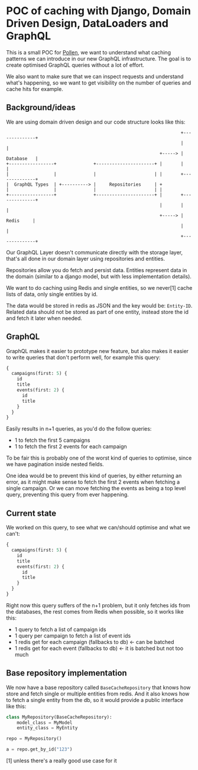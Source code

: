 # POC of caching with Django, Domain Driven Design, DataLoaders and GraphQL

This is a small POC for [Pollen](https://team.pollen.co/), we want to understand
what caching patterns we can introduce in our new GraphQL infrastructure. The
goal is to create optimised GraphQL queries without a lot of effort.

We also want to make sure that we can inspect requests and understand what's
happening, so we want to get visibility on the number of queries and cache hits
for example.

## Background/ideas

We are using domain driven design and our code structure looks like this:

```text
                                                                  +--------------+
                                                                  |              |
                                                          +-----> |   Database   |
+-----------------+              +----------------------+ |       |              |
|                 |              |                      | |       +--------------+
|  GraphQL Types  | +----------> |     Repositories     | +
|                 |              |                      | |
+-----------------+              +----------------------+ |       +--------------+
                                                          |       |              |
                                                          +-----> |    Redis     |
                                                                  |              |
                                                                  +--------------+
```

Our GraphQL Layer doesn't communicate directly with the storage layer, that's
all done in our domain layer using repositories and entities.

Repositories allow you do fetch and persist data. Entities represent data in the
domain (similar to a django model, but with less implementation details).

We want to do caching using Redis and single entities, so we never[1] cache
lists of data, only single entities by id.

The data would be stored in redis as JSON and the key would be: `Entity-ID`.
Related data should not be stored as part of one entity, instead store the id
and fetch it later when needed.

## GraphQL

GraphQL makes it easier to prototype new feature, but also makes it easier to
write queries that don't perform well, for example this query:

```graphql
{
  campaigns(first: 5) {
    id
    title
    events(first: 2) {
      id
      title
    }
  }
}
```

Easily results in n+1 queries, as you'd do the follow queries:

- 1 to fetch the first 5 campaigns
- 1 to fetch the first 2 events for each campaign

To be fair this is probably one of the worst kind of queries to optimise, since
we have pagination inside nested fields.

One idea would be to prevent this kind of queries, by either returning an error,
as it might make sense to fetch the first 2 events when fetching a single
campaign. Or we can move fetching the events as being a top level query,
preventing this query from ever happening.

## Current state

We worked on this query, to see what we can/should optimise and what we can't:

```graphql
{
  campaigns(first: 5) {
    id
    title
    events(first: 2) {
      id
      title
    }
  }
}
```

Right now this query suffers of the n+1 problem, but it only fetches ids from
the databases, the rest comes from Redis when possible, so it works like this:

- 1 query to fetch a list of campaign ids
- 1 query per campaign to fetch a list of event ids
- 1 redis get for each campaign (fallbacks to db) <- can be batched
- 1 redis get for each event (fallbacks to db) <- it is batched but not too much

## Base repository implementation

We now have a base repository called `BaseCacheRepository` that knows how store
and fetch single or multiple entities from redis. And it also knows how to fetch
a single entity from the db, so it would provide a public interface like this:

```python
class MyRepository(BaseCacheRepository):
    model_class = MyModel
    entity_class = MyEntity

repo = MyRepository()

a = repo.get_by_id("123")
```

[1] unless there's a really good use case for it
